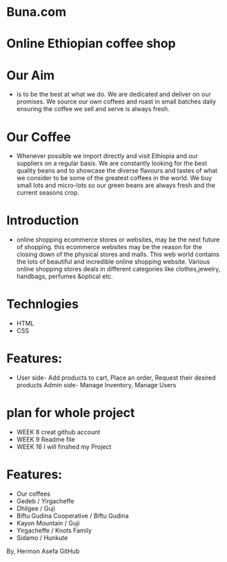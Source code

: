 # Buna.com
# Online Ethiopian coffee shop

# Our Aim
* is to be the best at what we do. We are dedicated and deliver on our promises. We source our own coffees and roast in small batches daily ensuring the coffee we sell and serve is always fresh.

# Our Coffee
* Whenever possible we import directly and visit Ethiopia and our suppliers on a regular basis. We are constantly looking for the best quality beans and to showcase the diverse flavours and tastes of what we consider to be some of the greatest coffees in the world. We buy small lots and micro-lots so our green beans are always fresh and the current seasons crop.

# Introduction
* online shopping ecommerce stores or websites, may be the next future of shopping. this ecommerce websites may be the reason for the closing down of the physical stores and malls. This web world contains the lots of beautiful and incredible online shopping website. Various online shopping stores deals in different categories like clothes,jewelry, handbags, perfumes &optical etc.

# Technlogies
* HTML
* CSS
# Features:
* User side- Add products to cart, Place an order, Request their desired products Admin side- Manage Inventory, Manage Users
# plan for whole project
* WEEK 8 creat github account
* WEEK 9 Readme file
* WEEK 16 I will finshed my Project


# Features:
* Our coffees
* Gedeb / Yirgacheffe
* Dhilgee / Guji
* Biftu Gudina Cooperative / Biftu Gudina
* Kayon Mountain / Guji
* Yirgacheffe / Knots Family
* Sidamo / Hunkute

By,
Hermon Asefa
GitHub
